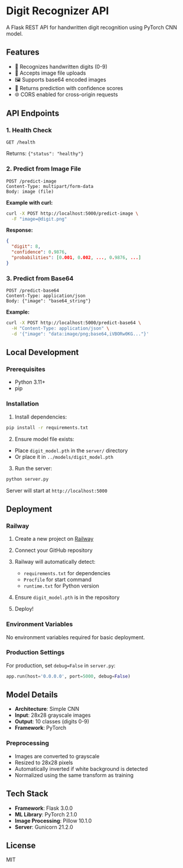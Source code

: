 # Digit Recognizer API

A Flask REST API for handwritten digit recognition using PyTorch CNN model.

## Features

- 🔢 Recognizes handwritten digits (0-9)
- 📸 Accepts image file uploads
- 🖼️ Supports base64 encoded images
- 🎯 Returns prediction with confidence scores
- 🌐 CORS enabled for cross-origin requests

## API Endpoints

### 1. Health Check

```
GET /health
```

Returns: `{"status": "healthy"}`

### 2. Predict from Image File

```
POST /predict-image
Content-Type: multipart/form-data
Body: image (file)
```

**Example with curl:**

```bash
curl -X POST http://localhost:5000/predict-image \
  -F "image=@digit.png"
```

**Response:**

```json
{
  "digit": 8,
  "confidence": 0.9876,
  "probabilities": [0.001, 0.002, ..., 0.9876, ...]
}
```

### 3. Predict from Base64

```
POST /predict-base64
Content-Type: application/json
Body: {"image": "base64_string"}
```

**Example:**

```bash
curl -X POST http://localhost:5000/predict-base64 \
  -H "Content-Type: application/json" \
  -d '{"image": "data:image/png;base64,iVBORw0KG..."}'
```

## Local Development

### Prerequisites

- Python 3.11+
- pip

### Installation

1. Install dependencies:

```bash
pip install -r requirements.txt
```

2. Ensure model file exists:

- Place `digit_model.pth` in the `server/` directory
- Or place it in `../models/digit_model.pth`

3. Run the server:

```bash
python server.py
```

Server will start at `http://localhost:5000`

## Deployment

### Railway

1. Create a new project on [Railway](https://railway.app)

2. Connect your GitHub repository

3. Railway will automatically detect:

   - `requirements.txt` for dependencies
   - `Procfile` for start command
   - `runtime.txt` for Python version

4. Ensure `digit_model.pth` is in the repository

5. Deploy!

### Environment Variables

No environment variables required for basic deployment.

### Production Settings

For production, set `debug=False` in `server.py`:

```python
app.run(host='0.0.0.0', port=5000, debug=False)
```

## Model Details

- **Architecture**: Simple CNN
- **Input**: 28x28 grayscale images
- **Output**: 10 classes (digits 0-9)
- **Framework**: PyTorch

### Preprocessing

- Images are converted to grayscale
- Resized to 28x28 pixels
- Automatically inverted if white background is detected
- Normalized using the same transform as training

## Tech Stack

- **Framework**: Flask 3.0.0
- **ML Library**: PyTorch 2.1.0
- **Image Processing**: Pillow 10.1.0
- **Server**: Gunicorn 21.2.0

## License

MIT
